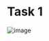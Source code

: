 # Task 1
![image](https://github.com/user-attachments/assets/73d44d93-7d43-407c-8aa1-08b616228451)

